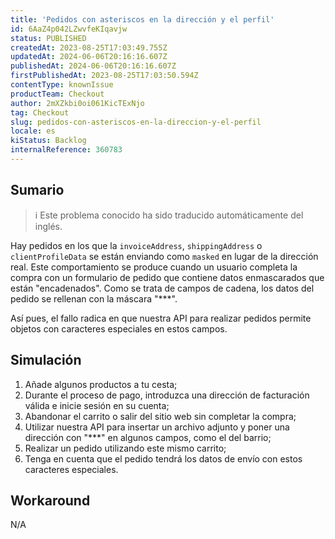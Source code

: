 ```yaml
---
title: 'Pedidos con asteriscos en la dirección y el perfil'
id: 6AaZ4p042LZwvfeKIqavjw
status: PUBLISHED
createdAt: 2023-08-25T17:03:49.755Z
updatedAt: 2024-06-06T20:16:16.607Z
publishedAt: 2024-06-06T20:16:16.607Z
firstPublishedAt: 2023-08-25T17:03:50.594Z
contentType: knownIssue
productTeam: Checkout
author: 2mXZkbi0oi061KicTExNjo
tag: Checkout
slug: pedidos-con-asteriscos-en-la-direccion-y-el-perfil
locale: es
kiStatus: Backlog
internalReference: 360783
---
```


## Sumario

>ℹ️ Este problema conocido ha sido traducido automáticamente del inglés.


Hay pedidos en los que la `invoiceAddress`, `shippingAddress` o `clientProfileData` se están enviando como `masked` en lugar de la dirección real. Este comportamiento se produce cuando un usuario completa la compra con un formulario de pedido que contiene datos enmascarados que están "encadenados". Como se trata de campos de cadena, los datos del pedido se rellenan con la máscara "***".

Así pues, el fallo radica en que nuestra API para realizar pedidos permite objetos con caracteres especiales en estos campos.


##

## Simulación



1. Añade algunos productos a tu cesta;
2. Durante el proceso de pago, introduzca una dirección de facturación válida e inicie sesión en su cuenta;
3. Abandonar el carrito o salir del sitio web sin completar la compra;
4. Utilizar nuestra API para insertar un archivo adjunto y poner una dirección con "***" en algunos campos, como el del barrio;
5. Realizar un pedido utilizando este mismo carrito;
6. Tenga en cuenta que el pedido tendrá los datos de envío con estos caracteres especiales.


##

## Workaround


N/A





